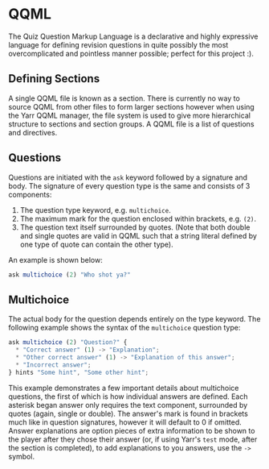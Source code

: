 # QQML
The Quiz Question Markup Language is a declarative and highly expressive language for defining revision questions in quite possibly the most overcomplicated and pointless manner possible; perfect for this project :).

## Defining Sections
A single QQML file is known as a section. There is currently no way to source QQML from other files to form larger sections however when using the Yarr QQML manager, the file system is used to give more hierarchical structure to sections and section groups. A QQML file is a list of questions and directives.

## Questions
Questions are initiated with the `ask` keyword followed by a signature and body. The signature of every question type is the same and consists of 3 components:

  1. The question type keyword, e.g. `multichoice`.
  2. The maximum mark for the question enclosed within brackets, e.g. `(2)`.
  3. The question text itself surrounded by quotes. (Note that both double and single quotes are valid in QQML such that a string literal defined by one type of quote can contain the other type).

An example is shown below:
``` javascript
ask multichoice (2) "Who shot ya?"
```

## Multichoice
The actual body for the question depends entirely on the type keyword. The following example shows the syntax of the `multichoice` question type:
``` javascript
ask multichoice (2) "Question?" {
  * "Correct answer" (1) -> "Explanation";
  * "Other correct answer" (1) -> "Explanation of this answer";
  * "Incorrect answer";
} hints "Some hint", "Some other hint";
```
This example demonstrates a few important details about multichoice questions, the first of which is how individual answers are defined. Each asterisk began answer only requires the text component, surrounded by quotes (again, single or double). The answer's mark is found in brackets much like in question signatures, however it will default to 0 if omitted. Answer explanations are option pieces of extra information to be shown to the player after they chose their answer (or, if using Yarr's `test` mode, after the section is completed), to add explanations to you answers, use the `->` symbol.
